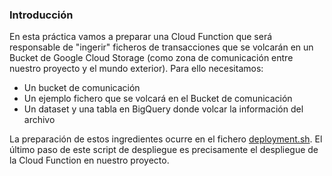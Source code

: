 ### Introducción

En esta práctica vamos a preparar una 
Cloud Function que será responsable de "ingerir"
ficheros de transacciones que se volcarán en un 
Bucket de Google Cloud Storage (como zona de 
comunicación entre nuestro proyecto y el mundo
exterior). Para ello necesitamos:

- Un bucket de comunicación
- Un ejemplo fichero que se volcará en el Bucket de comunicación
- Un dataset y una tabla en BigQuery donde volcar la información del archivo 

La preparación de estos ingredientes ocurre en el 
fichero [deployment.sh](deployment.sh).
El último paso de este script de despliegue es 
precisamente el despliegue de la Cloud Function
en nuestro proyecto.
